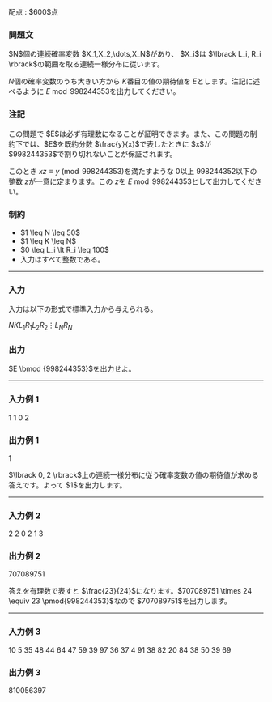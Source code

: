 
<div>

<span>

<span>

<p>
配点 : $600$点
</p>

<div>

<section>

### **問題文**

<p>
$N$個の連続確率変数 $X_1,X_2,\dots,X_N$があり、 $X_i$は $\lbrack L_i, R_i \rbrack$の範囲を取る連続一様分布に従います。

$N$個の確率変数のうち大きい方から $K$番目の値の期待値を $E$とします。注記に述べるように $E \bmod {998244353}$を出力してください。
</p>

</section>

</div>

<div>

<section>

### **注記**

<p>
この問題で $E$は必ず有理数になることが証明できます。また、この問題の制約下では、$E$を既約分数 $\frac{y}{x}$で表したときに $x$が $998244353$で割り切れないことが保証されます。

このとき $xz \equiv y \pmod{998244353}$を満たすような $0$以上 $998244352$以下の整数 $z$が一意に定まります。この $z$を $E \bmod {998244353}$として出力してください。
</p>

</section>

</div>

<div>

<section>

### **制約**

<ul>

<li>
$1 \leq N \leq 50$
</li>

<li>
$1 \leq K \leq N$
</li>

<li>
$0 \leq L_i \lt R_i \leq 100$
</li>

<li>
入力はすべて整数である。
</li>

</ul>

</section>

</div>

---

<div>

<div>

<section>

### **入力**

<p>
入力は以下の形式で標準入力から与えられる。
</p>

<div>

$N$$K$$L_1$$R_1$$L_2$$R_2$$\vdots$$L_N$$R_N$
</div>

</section>

</div>

<div>

<section>

### **出力**

<p>
$E \bmod {998244353}$を出力せよ。
</p>

</section>

</div>

</div>

---

<div>

<section>

### **入力例 1**

<div>

1 1
0 2

</div>

</section>

</div>

<div>

<section>

### **出力例 1**

<div>

1

</div>

<p>
$\lbrack 0, 2 \rbrack$上の連続一様分布に従う確率変数の値の期待値が求める答えです。よって $1$を出力します。
</p>

</section>

</div>

---

<div>

<section>

### **入力例 2**

<div>

2 2
0 2
1 3

</div>

</section>

</div>

<div>

<section>

### **出力例 2**

<div>

707089751

</div>

<p>
答えを有理数で表すと $\frac{23}{24}$になります。$707089751 \times 24 \equiv 23 \pmod{998244353}$なので $707089751$を出力します。
</p>

</section>

</div>

---

<div>

<section>

### **入力例 3**

<div>

10 5
35 48
44 64
47 59
39 97
36 37
4 91
38 82
20 84
38 50
39 69

</div>

</section>

</div>

<div>

<section>

### **出力例 3**

<div>

810056397

</div>

</section>

</div>

</span>

</span>

</div>

